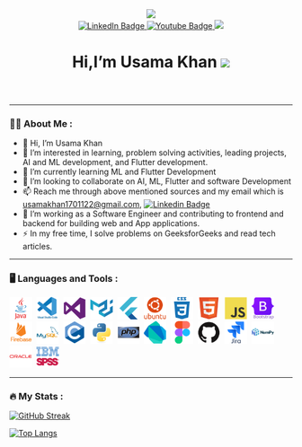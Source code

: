 <div id="header" align="center">
  <img src="https://media.giphy.com/media/RN8FdaB6T1bkkI5n4I/giphy.gif" width="100"/>
<div id="badges">
  <a href="www.linkedin.com/in/usamakhan09">
 <img src="https://img.shields.io/badge/LinkedIn-blue?style=flat&logo=linkedin&logoColor=white" alt="LinkedIn Badge"/>
  </a>
  <a href="https://youtu.be/vTKK8si427E">
   <img src="https://img.shields.io/badge/YouTube-red?style=flat&logo=youtube&logoColor=white" alt="Youtube Badge"/>
  </a>
  <a href="https://www.facebook.com/profile.php?id=100012810638611">
    <img src="https://img.shields.io/badge/facebook-blue?style=flat&logo=facebook&logoColor=white%22%20alt=%22facebook%20Badge"/>
  </a>
  
</div>
  <div id =header align="center">
     <h1>
      <p> Hi,I’m Usama Khan
       <img src="https://media.giphy.com/media/hvRJCLFzcasrR4ia7z/giphy.gif" width="30"/></p>
    </h1>
  </div>   
</div>

<img src="https://komarev.com/ghpvc/?username=usamakhan09&style=flat-square&color=blue" alt=""/>

---
### :man_technologist: About Me :
- 👋 Hi, I’m Usama Khan
- 👀 I’m interested in learning, problem solving activities, leading projects, AI and ML development, and Flutter development.
- 🌱 I’m currently learning ML and Flutter Development
- 💞️ I’m looking to collaborate on AI, ML, Flutter and software Development
- 📫 Reach me through above mentioned sources and my email which is usamakhan1701122@gmail.com, [![Linkedin Badge](https://img.shields.io/badge/-UsamaKhan-blue?style=flat&logo=Linkedin&logoColor=white)](your-linkedin-url)
- :telescope: I’m working as a Software Engineer and contributing to frontend and backend for building web and App applications.
- :zap: In my free time, I solve problems on GeeksforGeeks and read tech articles.
---

### 	:desktop_computer: Languages and Tools :

<div>
  <img src="https://github.com/devicons/devicon/blob/master/icons/java/java-original-wordmark.svg" title="Java" alt="Java" width="40" height="40"/>&nbsp;
  <img src="https://github.com/devicons/devicon/blob/master/icons/vscode/vscode-original-wordmark.svg" title="vscode" alt="vscode" width="40" height="40"/>&nbsp;
  <img src="https://github.com/devicons/devicon/blob/master/icons/visualstudio/visualstudio-plain.svg" title="visualstudio" alt="visualstudio" width="40" height="40"/>&nbsp;
  <img src="https://github.com/devicons/devicon/blob/master/icons/materialui/materialui-original.svg" title="Material UI" alt="Material UI" width="40" height="40"/>&nbsp;
  <img src="https://github.com/devicons/devicon/blob/master/icons/flutter/flutter-original.svg" title="Flutter" alt="Flutter" width="40" height="40"/>&nbsp;
  <img src="https://github.com/devicons/devicon/blob/master/icons/ubuntu/ubuntu-plain-wordmark.svg" title="ubuntu" alt="ubuntu " width="40" height="40"/>&nbsp;
  <img src="https://github.com/devicons/devicon/blob/master/icons/css3/css3-plain-wordmark.svg"  title="CSS3" alt="CSS" width="40" height="40"/>&nbsp;
  <img src="https://github.com/devicons/devicon/blob/master/icons/html5/html5-original.svg" title="HTML5" alt="HTML" width="40" height="40"/>&nbsp;
  <img src="https://github.com/devicons/devicon/blob/master/icons/javascript/javascript-original.svg" title="JavaScript" alt="JavaScript" width="40" height="40"/>&nbsp;
   <img src="https://github.com/devicons/devicon/blob/master/icons/bootstrap/bootstrap-original-wordmark.svg" title="bootstrap"  alt="bootstrap" width="40" height="40"/>&nbsp;
  <img src="https://github.com/devicons/devicon/blob/master/icons/firebase/firebase-plain-wordmark.svg" title="Firebase" alt="Firebase" width="40" height="40"/>&nbsp;
  <img src="https://github.com/devicons/devicon/blob/master/icons/mysql/mysql-original-wordmark.svg" title="MySQL"  alt="MySQL" width="40" height="40"/>&nbsp;
  <img src="https://github.com/devicons/devicon/blob/master/icons/c/c-original.svg" title="NodeJS" alt="NodeJS" width="40" height="40"/>&nbsp;
  <img src="https://github.com/devicons/devicon/blob/master/icons/python/python-original.svg" title="python" alt="python" width="40" height="40"/>&nbsp;
<!--     <img src="https://github.com/devicons/devicon/blob/master/icons/python/python-original.svg" title="python" alt="python" width="40" height="40"/>&nbsp; -->
<!--   <img src="https://github.com/devicons/devicon/blob/master/icons/git/git-original-wordmark.svg" title="Git" **alt="Git" width="40" height="40"/>&nbsp; -->
  <img src="https://github.com/devicons/devicon/blob/master/icons/php/php-original.svg" title="PHP" **alt="PHP" width="40" height="40"/>&nbsp;
  <img src="https://github.com/devicons/devicon/blob/master/icons/dart/dart-original.svg" title="dart" **alt="dart" width="40" height="40"/>&nbsp;
  <img src="https://github.com/devicons/devicon/blob/master/icons/figma/figma-original.svg" title="figma" **alt="figma" width="40" height="40"/>&nbsp;
  <img src="https://github.com/devicons/devicon/blob/master/icons/github/github-original.svg" title="github" **alt="github" width="40" height="40"/>&nbsp;
  <img src="https://github.com/devicons/devicon/blob/master/icons/jira/jira-original-wordmark.svg" title="jira" **alt="jira" width="40" height="40"/>&nbsp;
  <img src="https://github.com/devicons/devicon/blob/master/icons/numpy/numpy-original-wordmark.svg" title="numpy" **alt="numpy" width="40" height="40"/>&nbsp;
<!--     <img src="https://github.com/devicons/devicon/blob/master/icons/python/python-original.svg" title="python" alt="python" width="40" height="40"/>&nbsp; -->
  <img src="https://github.com/devicons/devicon/blob/master/icons/oracle/oracle-original.svg" title="oracle" **alt="oracle" width="40" height="40"/>&nbsp;
  <img src="https://github.com/devicons/devicon/blob/master/icons/spss/spss-original.svg" title="spss" **alt="spss" width="40" height="40"/>&nbsp;
  
</div>


---

### :fire: My Stats :
<!-- [![Top Langs](https://github-readme-stats.vercel.app/api/top-langs/?username=usamakhan09)](https://github.com/anuraghazra/github-readme-stats) -->
[![GitHub Streak](http://github-readme-streak-stats.herokuapp.com?user=usamakhan09&theme=dark&background=000000)](https://git.io/streak-stats)



[![Top Langs](https://github-readme-stats.vercel.app/api/top-langs/?username=usamakhan09&layout=compact&theme=vision-friendly-dark)](https://github.com/anuraghazra/github-readme-stats)
<!---
usamakhan09/usamakhan09 is a ✨ special ✨ repository because its `README.md` (this file) appears on your GitHub profile.
You can click the Preview link to take a look at your changes.
--->
